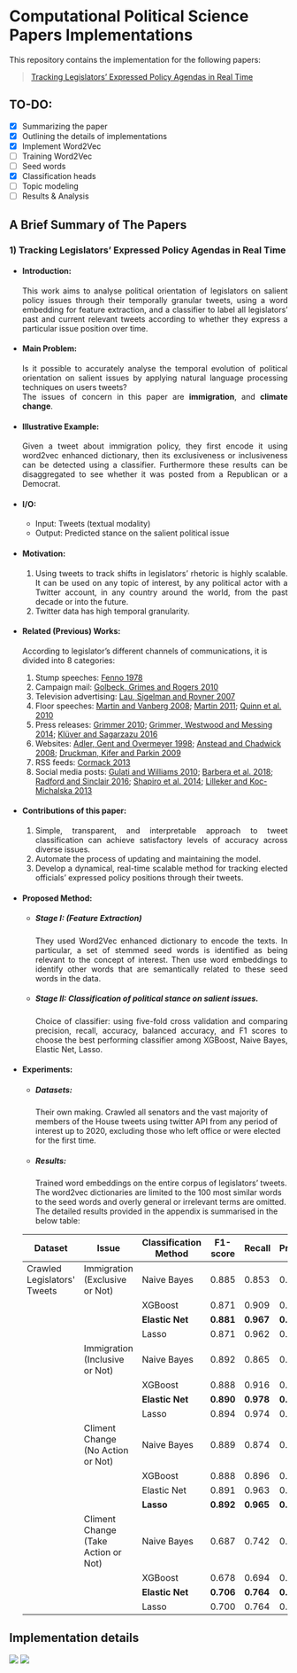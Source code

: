 # Computational Political Science Papers Implementations
 This repository contains the implementation for the following papers:
 > [Tracking Legislators’ Expressed Policy Agendas in Real Time](https://osf.io/preprints/socarxiv/ync87/)

## TO-DO:

- [x] Summarizing the paper
- [x] Outlining the details of implementations
- [x] Implement Word2Vec
- [ ] Training Word2Vec
- [ ] Seed words
- [x] Classification heads
- [ ] Topic modeling
- [ ] Results & Analysis

## A Brief Summary of The Papers
### 1) Tracking Legislators’ Expressed Policy Agendas in Real Time
* #### Introduction:
  <div style="text-align: justify"> This work aims to analyse political orientation of legislators on salient policy issues through their temporally granular tweets, using a word embedding for feature extraction, and a classifier to label all legislators’ past and current relevant tweets according to whether they express a particular issue position over time. </div> 
* #### Main Problem:
    <div style="text-align: justify"> Is it possible to accurately analyse the temporal evolution of political orientation on salient issues by applying natural language processing techniques on users tweets? </div> 

    <div style="text-align: justify"> The issues of concern in this paper are <b> immigration</b>, and <b>climate change</b>.  </div>
* #### Illustrative Example:
    <div style="text-align: justify"> Given a tweet about immigration policy, they first encode it using word2vec enhanced dictionary, then its exclusiveness or inclusiveness can be detected using a classifier. Furthermore these results can be disaggregated to see whether it was posted from a Republican or a Democrat.  </div>
* #### I/O:
  * Input: Tweets (textual modality)
  * Output: Predicted stance on the salient political issue

* #### Motivation:
    1. <div style="text-align: justify"> Using tweets to track shifts in legislators’ rhetoric is highly scalable. It can be used on any topic of interest, by any political actor with a Twitter account, in any country around the world, from the past decade or into the future. </div> 
    2. <div style="text-align: justify"> Twitter data has high temporal granularity. </div>

* #### Related (Previous) Works:
    According to legislator’s different channels of communications, it is divided into 8 categories:

    1. Stump speeches: [Fenno 1978](https://profbrown.org/p/notes/fenno_homestyle)
    2. Campaign mail: [Golbeck, Grimes and Rogers 2010](https://onlinelibrary.wiley.com/doi/abs/10.1002/asi.21344)
    3. Television advertising: [Lau, Sigelman and Rovner 2007](https://onlinelibrary.wiley.com/doi/10.1111/j.1468-2508.2007.00618.x)
    4. Floor speeches: [Martin and Vanberg 2008](https://www.jstor.org/stable/20299752); [Martin 2011](https://onlinelibrary.wiley.com/doi/abs/10.1111/j.1741-1130.2011.00316.x); [Quinn et al. 2010](https://onlinelibrary.wiley.com/doi/abs/10.1111/j.1540-5907.2009.00427.x)
    5. Press releases: [Grimmer 2010](https://econpapers.repec.org/article/cuppolals/v_3a18_3ay_3a2010_3ai_3a01_3ap_3a1-35_5f01.htm); [Grimmer, Westwood and Messing 2014](https://press.princeton.edu/books/hardcover/9780691162614/the-impression-of-influence); [Klüver and Sagarzazu 2016](https://www.researchgate.net/publication/258136850_Ideological_congruency_and_decision-making_speed_The_effect_of_partisanship_across_European_Union_institutions)
    6. Websites: [Adler, Gent and Overmeyer 1998](https://www.jstor.org/stable/440242); [Anstead and Chadwick 2008](http://www.handbook-of-internet-politics.com/pdfs/Nick_Anstead_Andrew_Chadwick_Parties_Election_Campaigning_and_Internet.pdf); [Druckman, Kifer and Parkin 2009](https://faculty.wcas.northwestern.edu/~jnd260/pub/Druckman%20Kifer%20Parkin%20APSR%202009.pdf)
    7. RSS feeds: [Cormack 2013](https://personal.stevens.edu/~lcormack/sins_of_omission_orig.pdf)
    8. Social media posts: [Gulati and Williams 2010](https://opensiuc.lib.siu.edu/pn_wp/43/); [Barbera et al. 2018](https://pubmed.ncbi.nlm.nih.gov/33303996/); [Radford and Sinclair 2016](https://www.semanticscholar.org/paper/Electronic-Homestyle-%3A-Tweeting-Ideology-∗-Radford-Sinclair/ac077dbf0040a13a4766f3f178c230fae4546b34); [Shapiro et al. 2014](https://m.japss.org/upload/1.%20Final%20Park.pdf); [Lilleker and Koc-Michalska 2013](https://journals.sagepub.com/doi/full/10.1177/1461444815616218)

* #### Contributions of this paper:
    1. <div style="text-align: justify"> Simple, transparent, and interpretable approach to tweet classification can achieve satisfactory levels of accuracy across diverse issues. </div>
    2. <div style="text-align: justify"> Automate the process of updating and maintaining the model. </div>
    3. <div style="text-align: justify"> Develop a dynamical, real-time scalable method for tracking elected officials’ expressed policy positions through their tweets. </div> 

* #### Proposed Method:
    * ##### Stage I: (Feature Extraction)
        <div style="text-align: justify"> They used Word2Vec enhanced dictionary to encode the texts. In particular, a set of stemmed seed words is identified as being relevant to the concept of interest. Then use word embeddings to identify other words that are semantically related to these seed words in the data. </div>

    * ##### Stage II: Classification of political stance on salient issues.
        <div style="text-align: justify"> Choice of classifier: using five-fold cross validation and comparing precision, recall, accuracy, balanced accuracy, and F1 scores to choose the best performing classifier among XGBoost, Naive Bayes, Elastic Net, Lasso. </div>

* #### Experiments:
    * ##### Datasets:
      Their own making. Crawled all senators and the vast majority of members of the House tweets using twitter API from any period of interest up to 2020, excluding those who left office or were elected for the first time.

    * ##### Results:
      Trained word embeddings on the entire corpus of legislators’ tweets. The word2vec dictionaries are limited to the 100 most similar words to the seed words and overly general or irrelevant terms are omitted. 
      The detailed results provided in the appendix is summarised in the below table:
  
  | Dataset | Issue | Classification Method | F1-score | Recall | Precision | Accuracy | Balanced Accuracy|
  |---------|-------|-----------------------|----------|--------|-----------|----------|------------------|
  | Crawled Legislators' Tweets | Immigration (Exclusive or Not) | Naive Bayes | 0.885 | 0.853 | 0.921 | 0.813 | 0.738
  | | | XGBoost | 0.871 | 0.909 | 0.836 | 0.795 | 0.668
  | | | <b> Elastic Net </b> | <b> 0.881 </b> | <b> 0.967 </b> | <b> 0.809 </b> | <b> 0.801 </b> | <b> 0.615 </b>
  | | | Lasso | 0.871 | 0.962 | 0.797 | 0.784 | 0.586
  | | Immigration (Inclusive or Not) | Naive Bayes | 0.892 | 0.865 | 0.920 | 0.830 | 0.781
  | | | XGBoost | 0.888 | 0.916 | 0.861 | 0.828 | 0.746
  | | | <b> Elastic Net </b> | <b> 0.890 </b> | <b> 0.978 </b> | <b> 0.817 </b> | <b> 0.821 </b> | <b> 0.674 </b>
  | | | Lasso | 0.894 | 0.974 | 0.826 | 0.828 | 0.691
  | | Climent Change (No Action or Not) | Naive Bayes | 0.889 | 0.874 | 0.904 | 0.827 | 0.742
  | | | XGBoost | 0.888 | 0.896 | 0.880 | 0.818 | 0.698
  | | | Elastic Net | 0.891 | 0.963 | 0.830 | 0.811 | 0.575
  | | | <b> Lasso </b> | <b> 0.892 </b> | <b> 0.965 </b> | <b> 0.830 </b> | <b> 0.813 </b> | <b> 0.576 </b>
  | | Climent Change (Take Action or Not) | Naive Bayes | 0.687 | 0.742 | 0.640 | 0.758 | 0.746
  | | | XGBoost | 0.678 | 0.694 | 0.662 | 0.736 | 0.729
  | | | <b> Elastic Net </b> | <b> 0.706 </b> | <b> 0.764 </b> | <b> 0.655 </b> | <b> 0.745 </b> | <b> 0.748 </b>
  | | | Lasso | 0.700 | 0.764 | 0.646 | 0.738 | 0.742

## Implementation details
[![](https://mermaid.ink/img/pako:eNptkstOwzAQRX_F8gqkZsMyCyTy6AvURYsKUtPF1J42Fk4c_ECq2v47TmKgQLzylc9cz1zNiTLFkcb0oKEpydOyqIk_D5s9xHuImBTNToHmkRTGklTpxpktiaL784vS_G6N7EySmwCXyN4i8-5AI2mfSV7tkHNRH25726StJOkp8OpgSCrBGLEXDKxQNZki8EsPpy2cbQa8XyeJUsZur7h8iMu9txVsgb_Q8RC6APGBCRzRBHQynEAGFoz36waZ_mXIswZRk9X3h5OOm_3n0Hv9YNM-l15knZiHkAyCZmXUSGfIGqTgXU4horxHezG-FrNrMe_EY-giTLxE46Q1WzqiFeoKBPdbcGoLCmpLrLCgsb_W6KwGWdCivnjUNb4BzLmwSlPvJg2OKDirVsea0dhqh19QJsAvVRWoyycP0cY9)](https://mermaid-js.github.io/mermaid-live-editor/edit#pako:eNptkstOwzAQRX_F8gqkZsMyCyTy6AvURYsKUtPF1J42Fk4c_ECq2v47TmKgQLzylc9cz1zNiTLFkcb0oKEpydOyqIk_D5s9xHuImBTNToHmkRTGklTpxpktiaL784vS_G6N7EySmwCXyN4i8-5AI2mfSV7tkHNRH25726StJOkp8OpgSCrBGLEXDKxQNZki8EsPpy2cbQa8XyeJUsZur7h8iMu9txVsgb_Q8RC6APGBCRzRBHQynEAGFoz36waZ_mXIswZRk9X3h5OOm_3n0Hv9YNM-l15knZiHkAyCZmXUSGfIGqTgXU4horxHezG-FrNrMe_EY-giTLxE46Q1WzqiFeoKBPdbcGoLCmpLrLCgsb_W6KwGWdCivnjUNb4BzLmwSlPvJg2OKDirVsea0dhqh19QJsAvVRWoyycP0cY9)
[![](https://mermaid.ink/img/pako:eNptkstOwzAQRX_F8gqkZsMyCyTy6AupC1oVpKaLqT1tLJw4-IFUtf13nMTQAvHKVz5zPXM1J8oURxrTg4amJKusqIk_T5s9xHuImBTNToHmkRTGklTpxpktiaLH86vS_GGN7EySuwCXyN4j8-FAI2mfSV7tkHNRH-5726StJOkp8OpgSCrBGLEXDKxQNZki8EsPpy2cbQa83yaJUsZub7h8iMu9txVsgb_Q8RC6APGJCRzRBHQynEAGFoz36waZ_mXISoOoyfLnw0nHzf5z6L2u2LTPpRdZJ-YhJIOgWRk10hmyBil4l1OIKO_RXoxvxexWzDvxHLoIE7-gcdKaLR3RCnUFgvstOLUFBbUlVljQ2F9rdFaDLGhRXzzqGt8A5lxYpal3kwZHFJxVy2PNaGy1w28oE-CXqgrU5QsBvcY3)](https://mermaid-js.github.io/mermaid-live-editor/edit#pako:eNptkstOwzAQRX_F8gqkZsMyCyTy6AupC1oVpKaLqT1tLJw4-IFUtf13nMTQAvHKVz5zPXM1J8oURxrTg4amJKusqIk_T5s9xHuImBTNToHmkRTGklTpxpktiaLH86vS_GGN7EySuwCXyN4j8-FAI2mfSV7tkHNRH-5726StJOkp8OpgSCrBGLEXDKxQNZki8EsPpy2cbQa83yaJUsZub7h8iMu9txVsgb_Q8RC6APGJCRzRBHQynEAGFoz36waZ_mXISoOoyfLnw0nHzf5z6L2u2LTPpRdZJ-YhJIOgWRk10hmyBil4l1OIKO_RXoxvxexWzDvxHLoIE7-gcdKaLR3RCnUFgvstOLUFBbUlVljQ2F9rdFaDLGhRXzzqGt8A5lxYpal3kwZHFJxVy2PNaGy1w28oE-CXqgrU5QsBvcY3)


